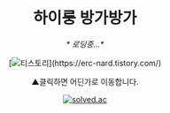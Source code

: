 
<div align="center">
<h1>하이룽 방가방가</h1>
<em>* 로딩중...*</em>
  
[![티스토리]([https://github.com/Erc-nard/Erc-nard/assets/100018037/6bb55420-2339-47a8-9e92-e99d09f62b9e](https://github.com/user-attachments/assets/7a1d625c-2018-483c-8c58-e98b5d022476))](https://erc-nard.tistory.com/)
<p>▲클릭하면 어딘가로 이동합니다.</p>

[![solved.ac](https://solvedac-cards-starcea.paring.moe/profile/ercnard?size=200px)](https://solved.ac/profile/ercnard)

</div>
<!--
**Erc-nard/Erc-nard** is a ✨ _special_ ✨ repository because its `README.md` (this file) appears on your GitHub profile.

Here are some ideas to get you started:

- 🔭 I’m currently working on ...
- 🌱 I’m currently learning ...
- 👯 I’m looking to collaborate on ...
- 🤔 I’m looking for help with ...
- 💬 Ask me about ...
- 📫 How to reach me: ...
- 😄 Pronouns: ...
- ⚡ Fun fact: ...
-->
